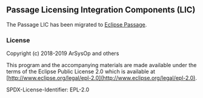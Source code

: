 ## Passage Licensing Integration Components (LIC) 

The Passage LIC has been migrated to [Eclipse Passage](https://www.eclipse.org/passage).


### License

Copyright (c) 2018-2019 ArSysOp and others

This program and the accompanying materials are made available under the
terms of the Eclipse Public License 2.0 which is available at
[http://www.eclipse.org/legal/epl-2.0](http://www.eclipse.org/legal/epl-2.0).

SPDX-License-Identifier: EPL-2.0
